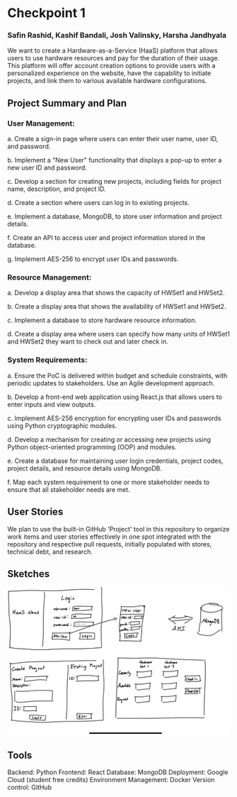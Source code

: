 # Checkpoint 1

### Safin Rashid, Kashif Bandali, Josh Valinsky, Harsha Jandhyala

We want to create a Hardware-as-a-Service (HaaS) platform that allows users to use hardware resources and pay for the duration of their usage. This platform will offer account creation options to provide users with a personalized experience on the website, have the capability to initiate projects, and link them to various available hardware configurations. 

## Project Summary and Plan

### User Management:

a. Create a sign-in page where users can enter their user name, user ID, and password.

b. Implement a "New User" functionality that displays a pop-up to enter a new user ID and password.

c. Develop a section for creating new projects, including fields for project name, description, and project ID.

d. Create a section where users can log in to existing projects.

e. Implement a database, MongoDB, to store user information and project details.

f. Create an API to access user and project information stored in the database.

g. Implement AES-256 to encrypt user IDs and passwords.

### Resource Management:

a. Develop a display area that shows the capacity of HWSet1 and HWSet2.

b. Create a display area that shows the availability of HWSet1 and HWSet2.

c. Implement a database to store hardware resource information.

d. Create a display area where users can specify how many units of HWSet1 and HWSet2 they want to check out and later check in.

### System Requirements:

a. Ensure the PoC is delivered within budget and schedule constraints, with periodic updates to stakeholders. Use an Agile development approach.

b. Develop a front-end web application using React.js that allows users to enter inputs and view outputs.

c. Implement AES-256 encryption for encrypting user IDs and passwords using Python cryptographic modules.

d. Develop a mechanism for creating or accessing new projects using Python object-oriented programming (OOP) and modules.

e. Create a database for maintaining user login credentials, project codes, project details, and resource details using MongoDB.

f. Map each system requirement to one or more stakeholder needs to ensure that all stakeholder needs are met.


## User Stories

We plan to use the built-in GitHub 'Project' tool in this repository to organize work items and user stories effectively in one spot integrated with the repository and respective pull requests, initially populated with stores, technical debt, and research.


## Sketches

![Sketch](IMG_0786.jpeg)

## Tools

Backend: Python
Frontend: React
Database: MongoDB
Deployment: Google Cloud (student free credits)
Environment Management: Docker
Version control: GitHub
